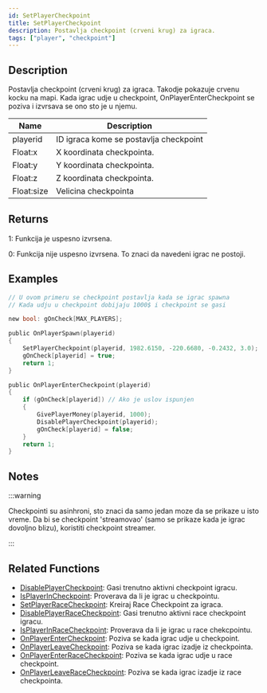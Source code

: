 ```yaml
---
id: SetPlayerCheckpoint
title: SetPlayerCheckpoint
description: Postavlja checkpoint (crveni krug) za igraca.
tags: ["player", "checkpoint"]
---
```


## Description

Postavlja checkpoint (crveni krug) za igraca. Takodje pokazuje crvenu kocku na mapi. Kada igrac udje u checkpoint, OnPlayerEnterCheckpoint se poziva i izvrsava se ono sto je u njemu.

| Name       | Description                            |
| ---------- | -------------------------------------- |
| playerid   | ID igraca kome se postavlja checkpoint |
| Float:x    | X koordinata checkpointa.              |
| Float:y    | Y koordinata checkpointa.              |
| Float:z    | Z koordinata checkpointa.              |
| Float:size | Velicina checkpointa                   |

## Returns

1: Funkcija je uspesno izvrsena.

0: Funkcija nije uspesno izvrsena. To znaci da navedeni igrac ne postoji.

## Examples

```c
// U ovom primeru se checkpoint postavlja kada se igrac spawna
// Kada udju u checkpoint dobijaju 1000$ i checkpoint se gasi

new bool: gOnCheck[MAX_PLAYERS];

public OnPlayerSpawn(playerid)
{
    SetPlayerCheckpoint(playerid, 1982.6150, -220.6680, -0.2432, 3.0);
    gOnCheck[playerid] = true;
    return 1;
}

public OnPlayerEnterCheckpoint(playerid)
{
    if (gOnCheck[playerid]) // Ako je uslov ispunjen
    {
        GivePlayerMoney(playerid, 1000);
        DisablePlayerCheckpoint(playerid);
        gOnCheck[playerid] = false;
    }
    return 1;
}
```

## Notes

:::warning

Checkpointi su asinhroni, sto znaci da samo jedan moze da se prikaze u isto vreme. Da bi se checkpoint 'streamovao' (samo se prikaze kada je igrac dovoljno blizu), koristiti checkpoint streamer.

:::

## Related Functions

- [DisablePlayerCheckpoint](DisablePlayerCheckpoint.md): Gasi trenutno aktivni checkpoint igracu.
- [IsPlayerInCheckpoint](IsPlayerInCheckpoint.md): Proverava da li je igrac u checkpointu.
- [SetPlayerRaceCheckpoint](SetPlayerRaceCheckpoint.md): Kreiraj Race Checkpoint za igraca.
- [DisablePlayerRaceCheckpoint](DisablePlayerRaceCheckpoint.md): Gasi trenutno aktivni race checkpoint igracu.
- [IsPlayerInRaceCheckpoint](IsPlayerInRaceCheckpoint.md): Proverava da li je igrac u race chekcpointu.
- [OnPlayerEnterCheckpoint](../callbacks/OnPlayerEnterCheckpoint.md): Poziva se kada igrac udje u checkpoint.
- [OnPlayerLeaveCheckpoint](../callbacks/OnPlayerLeaveCheckpoint.md): Poziva se kada igrac izadje iz checkpointa.
- [OnPlayerEnterRaceCheckpoint](../callbacks/OnPlayerEnterRaceCheckpoint.md): Poziva se kada igrac udje u race checkpoint.
- [OnPlayerLeaveRaceCheckpoint](../callbacks/OnPlayerLeaveRaceCheckpoint.md): Poziva se kada igrac izadje iz race checkpointa.
